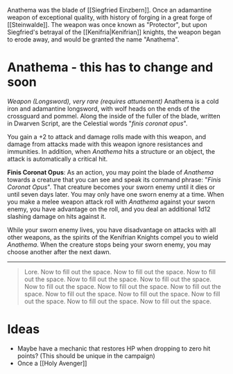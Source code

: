 Anathema was the blade of [[Siegfried Einzbern]]. Once an adamantine weapon of exceptional quality, with history of forging in a great forge of [[Steinwalde]]. The weapon was once known as "Protector", but upon Siegfried's betrayal of the [[Kenifria|Kenifrian]] knights, the weapon began to erode away, and would be granted the name "Anathema". 
# Anathema - this has to change and soon
*Weapon (Longsword), very rare (requires attunement)*
Anathema is a cold iron and adamantine longsword, with wolf heads on the ends of the crossguard and pommel. Along the inside of the fuller of the blade, written in Dwarven Script, are the Celestial words "*finis coronat opus*".

You gain a +2 to attack and damage rolls made with this weapon, and damage from attacks made with this weapon ignore resistances and immunities. In addition, when *Anathema* hits a structure or an object, the attack is automatically a critical hit.

**Finis Coronat Opus**: As an action, you may point the blade of *Anathema* towards a creature that you can see and speak its command phrase: "*Finis Coronat Opus*". That creature becomes your sworn enemy until it dies or until seven days later. You may only have one sworn enemy at a time. When you make a melee weapon attack roll with *Anathema* against your sworn enemy, you have advantage on the roll, and you deal an additional 1d12 slashing damage on hits against it. 

While your sworn enemy lives, you have disadvantage on attacks with all other weapons, as the spirits of the Kenifrian Knights compel you to wield *Anathema*. When the creature stops being your sworn enemy, you may choose another after the next dawn.

---
> Lore. Now to fill out the space. Now to fill out the space. Now to fill out the space. Now to fill out the space. Now to fill out the space. Now to fill out the space. Now to fill out the space. Now to fill out the space. Now to fill out the space. Now to fill out the space. Now to fill out the space. Now to fill out the space. Now to fill out the space. 

# Ideas

- Maybe have a mechanic that restores HP when dropping to zero hit points? (This should be unique in the campaign)
- Once a [[Holy Avenger]]